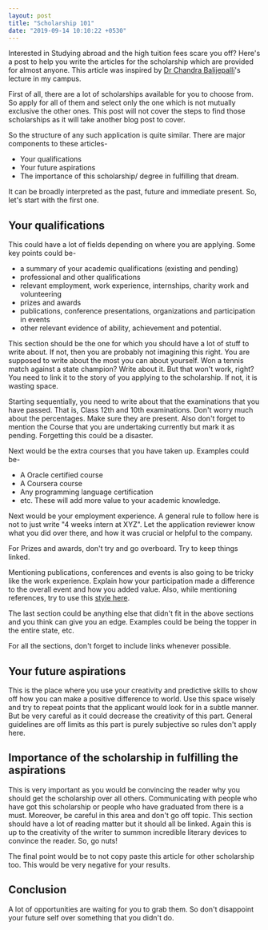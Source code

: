 ```yaml
---
layout: post
title: "Scholarship 101"
date: "2019-09-14 10:10:22 +0530"
---
```


Interested in Studying abroad and the high tuition fees scare you off? Here's a post to help you write the articles for the scholarship which are provided for almost anyone. This article was inspired by [Dr Chandra Balijepalli](https://environment.leeds.ac.uk/transport/staff/917/dr-chandra-balijepalli)'s lecture in my campus.

First of all, there are a lot of scholarships available for you to choose from. So apply for all of them and select only the one which is not mutually exclusive the other ones. This post will not cover the steps to find those scholarships as it will take another blog post to cover.

So the structure of any such application is quite similar. There are major components to these articles-
* Your qualifications
* Your future aspirations
* The importance of this scholarship/ degree in fulfilling that dream.

It can be broadly interpreted as the past, future and immediate present.
So, let's start with the first one.

## Your qualifications

This could have a lot of fields depending on where you are applying. Some key points could be-
* a summary of your academic qualifications (existing and pending)
* professional and other qualifications
* relevant employment, work experience, internships, charity work and volunteering
* prizes and awards
* publications, conference presentations, organizations and participation in events
* other relevant evidence of ability, achievement and potential.

This section should be the one for which you should have a lot of stuff to write about. If not, then you are probably not imagining this right. You are supposed to write about the most you can about yourself. Won a tennis match against a state champion? Write about it. But that won't work, right? You need to link it to the story of you applying to the scholarship. If not, it is wasting space.

Starting sequentially, you need to write about that the examinations that you have passed. That is, Class 12th and 10th examinations. Don't worry much about the percentages. Make sure they are present. Also don't forget to mention the Course that you are undertaking currently but mark it as pending. Forgetting this could be a disaster.  


Next would be the extra courses that you have taken up. Examples could be-
* A Oracle certified course
* A Coursera course
* Any programming language certification
* etc.
These will add more value to your academic knowledge.

Next would be your employment experience. A general rule to follow here is not to just write "4 weeks intern at XYZ". Let the application reviewer know what you did over there, and how it was crucial or helpful to the company.

For Prizes and awards, don't try and go overboard. Try to keep things linked.

Mentioning publications, conferences and events is also going to be tricky like the work experience. Explain how your participation made a difference to the overall event and how you added value. Also, while mentioning references, try to use this [style here](https://libguides.mq.edu.au/referencing/Harvard).

The last section could be anything else that didn't fit in the above sections and you think can give you an edge. Examples could be being the topper in the entire state, etc.

For all the sections, don't forget to include links whenever possible.

## Your future aspirations

This is the place where you use your creativity and predictive skills to show off how you can make a positive difference to world. Use this space wisely and try to repeat points that the applicant would look for in a subtle manner. But be very careful as it could decrease the creativity of this part. General guidelines are off limits as this part is purely subjective so rules don't apply here.

## Importance of the scholarship in fulfilling the aspirations

This is very important as you would be convincing the reader why you should get the scholarship over all others. Communicating with people who have got this scholarship or people who have graduated from there is a must. Moreover, be careful in this area and don't go off topic. This section should have a lot of reading matter but it should all be linked. Again this is up to the creativity of the writer to summon incredible literary devices to convince the reader. So, go nuts!

The final point would be to not copy paste this article for other scholarship too. This would be very negative for your results.


## Conclusion

A lot of opportunities are waiting for you to grab them. So don't disappoint your future self over something that you didn't do.
